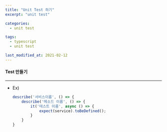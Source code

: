 ```yaml
---
title: "Unit Test 하기"
excerpt: "unit test"

categories:
  - unit test

tags:
  - typescript
  - unit test

last_modified_at: 2021-02-12
---
```


#### Test 만들기

---

- Ex)

  ```typescript
  describe('서비스이름', () => {
      describe('메소드 이름', () => {
          it('테스트 이름', async () => {
              expect(service).toBeDefined();
          }
      }
  }
  ```
